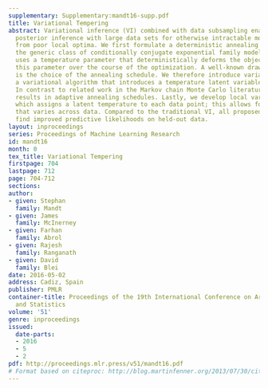 ```yaml
---
supplementary: Supplementary:mandt16-supp.pdf
title: Variational Tempering
abstract: Variational inference (VI) combined with data subsampling enables approximate
  posterior inference with large data sets for otherwise intractable models, but suffers
  from poor local optima. We first formulate a deterministic annealing approach for
  the generic class of conditionally conjugate exponential family models. This algorithm
  uses a temperature parameter that deterministically deforms the objective and reduces
  this parameter over the course of the optimization. A well-known drawback in annealing
  is the choice of the annealing schedule. We therefore introduce variational tempering,
  a variational algorithm that introduces a temperature latent variable to the model.
  In contrast to related work in the Markov chain Monte Carlo literature, this algorithm
  results in adaptive annealing schedules. Lastly, we develop local variational tempering,
  which assigns a latent temperature to each data point; this allows for dynamic annealing
  that varies across data. Compared to the traditional VI, all proposed approaches
  find improved predictive likelihoods on held-out data.
layout: inproceedings
series: Proceedings of Machine Learning Research
id: mandt16
month: 0
tex_title: Variational Tempering
firstpage: 704
lastpage: 712
page: 704-712
sections: 
author:
- given: Stephan
  family: Mandt
- given: James
  family: McInerney
- given: Farhan
  family: Abrol
- given: Rajesh
  family: Ranganath
- given: David
  family: Blei
date: 2016-05-02
address: Cadiz, Spain
publisher: PMLR
container-title: Proceedings of the 19th International Conference on Artificial Intelligence
  and Statistics
volume: '51'
genre: inproceedings
issued:
  date-parts:
  - 2016
  - 5
  - 2
pdf: http://proceedings.mlr.press/v51/mandt16.pdf
# Format based on citeproc: http://blog.martinfenner.org/2013/07/30/citeproc-yaml-for-bibliographies/
---
```

